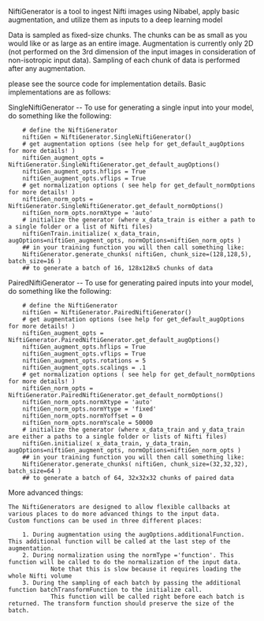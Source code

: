 NiftiGenerator is a tool to ingest Nifti images using Nibabel, apply basic augmentation, and utilize them as inputs to a deep learning model

Data is sampled as fixed-size chunks. The chunks can be as small as you would like or as large as an entire image.
Augmentation is currently only 2D (not performed on the 3rd dimension of the input images in consideration of non-isotropic input data).
Sampling of each chunk of data is performed after any augmentation.

please see the source code for implementation details. Basic implementations are as follows:

SingleNiftiGenerator -- To use for generating a single input into your model, do something like the following:
```
    # define the NiftiGenerator
    niftiGen = NiftiGenerator.SingleNiftiGenerator()
    # get augmentation options (see help for get_default_augOptions for more details! )
    niftiGen_augment_opts = NiftiGenerator.SingleNiftiGenerator.get_default_augOptions()
    niftiGen_augment_opts.hflips = True
    niftiGen_augment_opts.vflips = True
    # get normalization options ( see help for get_default_normOptions for more details! )
    niftiGen_norm_opts = NiftiGenerator.SingleNiftiGenerator.get_default_normOptions()
    niftiGen_norm_opts.normXtype = 'auto'
    # initialize the generator (where x_data_train is either a path to a single folder or a list of Nifti files)
    niftiGenTrain.initialize( x_data_train, augOptions=niftiGen_augment_opts, normOptions=niftiGen_norm_opts )
    ## in your training function you will then call something like:
    NiftiGenerator.generate_chunks( niftiGen, chunk_size=(128,128,5), batch_size=16 ) 
    ## to generate a batch of 16, 128x128x5 chunks of data
```

PairedNiftiGenerator -- To use for generating paired inputs into your model, do something like the following:
```
    # define the NiftiGenerator
    niftiGen = NiftiGenerator.PairedNiftiGenerator()
    # get augmentation options (see help for get_default_augOptions for more details! )
    niftiGen_augment_opts = NiftiGenerator.PairedNiftiGenerator.get_default_augOptions()
    niftiGen_augment_opts.hflips = True
    niftiGen_augment_opts.vflips = True
    niftiGen_augment_opts.rotations = 5
    niftiGen_augment_opts.scalings = .1
    # get normalization options ( see help for get_default_normOptions for more details! )
    niftiGen_norm_opts = NiftiGenerator.PairedNiftiGenerator.get_default_normOptions()
    niftiGen_norm_opts.normXtype = 'auto'
    niftiGen_norm_opts.normYtype = 'fixed'
    niftiGen_norm_opts.normYoffset = 0
    niftiGen_norm_opts.normYscale = 50000
    # initialize the generator (where x_data_train and y_data_train are either a paths to a single folder or lists of Nifti files)
    niftiGen.initialize( x_data_train, y_data_train, augOptions=niftiGen_augment_opts, normOptions=niftiGen_norm_opts )
    ## in your training function you will then call something like:
    NiftiGenerator.generate_chunks( niftiGen, chunk_size=(32,32,32), batch_size=64 ) 
    ## to generate a batch of 64, 32x32x32 chunks of paired data
```

More advanced things:

    The NiftiGenerators are designed to allow flexible callbacks at various places to do more advanced things to the input data.
    Custom functions can be used in three different places:
    
        1. During augmentation using the augOptions.additionalFunction. This additional function will be called at the last step of the augmentation.
        2. During normalization using the normType ='function'. This function will be called to do the normalization of the input data.
                Note that this is slow because it requires loading the whole Nifti volume
        3. During the sampling of each batch by passing the additional function batchTransformFunction to the initialize call.
                This function will be called right before each batch is returned. The transform function should preserve the size of the batch. 
